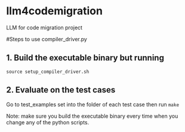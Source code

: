 # llm4codemigration

LLM for code migration project

#Steps to use compiler_driver.py
## 1. Build the executable binary but running
```source setup_compiler_driver.sh```

## 2. Evaluate on the test cases
Go to test_examples
set into the folder of each test case
then run
```make```

Note: make sure you build the executable binary every time when you change any of the python scripts.
